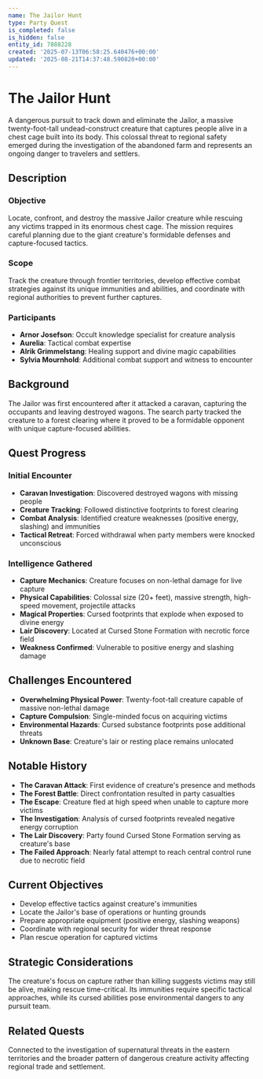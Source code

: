 ```yaml
---
name: The Jailor Hunt
type: Party Quest
is_completed: false
is_hidden: false
entity_id: 7888228
created: '2025-07-13T06:58:25.640476+00:00'
updated: '2025-08-21T14:37:48.590820+00:00'
---
```


# The Jailor Hunt

A dangerous pursuit to track down and eliminate the Jailor, a massive twenty-foot-tall undead-construct creature that captures people alive in a chest cage built into its body. This colossal threat to regional safety emerged during the investigation of the abandoned farm and represents an ongoing danger to travelers and settlers.

## Description

### Objective

Locate, confront, and destroy the massive Jailor creature while rescuing any victims trapped in its enormous chest cage. The mission requires careful planning due to the giant creature's formidable defenses and capture-focused tactics.

### Scope

Track the creature through frontier territories, develop effective combat strategies against its unique immunities and abilities, and coordinate with regional authorities to prevent further captures.

### Participants

- **Arnor Josefson**: Occult knowledge specialist for creature analysis
- **Aurelia**: Tactical combat expertise
- **Alrik Grimmelstang**: Healing support and divine magic capabilities
- **Sylvia Mournhold**: Additional combat support and witness to encounter

## Background

The Jailor was first encountered after it attacked a caravan, capturing the occupants and leaving destroyed wagons. The search party tracked the creature to a forest clearing where it proved to be a formidable opponent with unique capture-focused abilities.

## Quest Progress

### Initial Encounter
- **Caravan Investigation**: Discovered destroyed wagons with missing people
- **Creature Tracking**: Followed distinctive footprints to forest clearing
- **Combat Analysis**: Identified creature weaknesses (positive energy, slashing) and immunities
- **Tactical Retreat**: Forced withdrawal when party members were knocked unconscious

### Intelligence Gathered
- **Capture Mechanics**: Creature focuses on non-lethal damage for live capture
- **Physical Capabilities**: Colossal size (20+ feet), massive strength, high-speed movement, projectile attacks
- **Magical Properties**: Cursed footprints that explode when exposed to divine energy
- **Lair Discovery**: Located at Cursed Stone Formation with necrotic force field
- **Weakness Confirmed**: Vulnerable to positive energy and slashing damage

## Challenges Encountered

- **Overwhelming Physical Power**: Twenty-foot-tall creature capable of massive non-lethal damage
- **Capture Compulsion**: Single-minded focus on acquiring victims
- **Environmental Hazards**: Cursed substance footprints pose additional threats
- **Unknown Base**: Creature's lair or resting place remains unlocated

## Notable History

- **The Caravan Attack**: First evidence of creature's presence and methods
- **The Forest Battle**: Direct confrontation resulted in party casualties
- **The Escape**: Creature fled at high speed when unable to capture more victims
- **The Investigation**: Analysis of cursed footprints revealed negative energy corruption
- **The Lair Discovery**: Party found Cursed Stone Formation serving as creature's base
- **The Failed Approach**: Nearly fatal attempt to reach central control rune due to necrotic field

## Current Objectives

- Develop effective tactics against creature's immunities
- Locate the Jailor's base of operations or hunting grounds
- Prepare appropriate equipment (positive energy, slashing weapons)
- Coordinate with regional security for wider threat response
- Plan rescue operation for captured victims

## Strategic Considerations

The creature's focus on capture rather than killing suggests victims may still be alive, making rescue time-critical. Its immunities require specific tactical approaches, while its cursed abilities pose environmental dangers to any pursuit team.

## Related Quests

Connected to the investigation of supernatural threats in the eastern territories and the broader pattern of dangerous creature activity affecting regional trade and settlement.